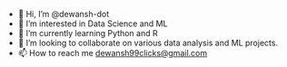 - 👋 Hi, I’m @dewansh-dot
- 👀 I’m interested in Data Science and ML
- 🌱 I’m currently learning Python and R 
- 💞️ I’m looking to collaborate on various data analysis and ML projects.
- 📫 How to reach me dewansh99clicks@gmail.com

<!---
dewansh-dot/dewansh-dot is a ✨ special ✨ repository because its `README.md` (this file) appears on your GitHub profile.
You can click the Preview link to take a look at your changes.
--->
